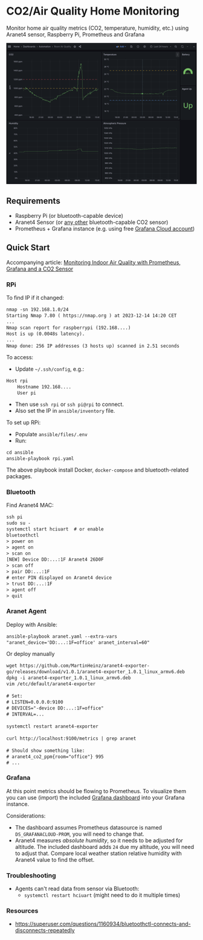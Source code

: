 # CO2/Air Quality Home Monitoring

Monitor home air quality metrics (CO2, temperature, humidity, etc.) using Aranet4 sensor, Raspberry Pi, Prometheus and Grafana

<img src="./assets/dashboard.png">

## Requirements

- Raspberry Pi (or bluetooth-capable device)
- Aranet4 Sensor (or [any other](https://github.com/topics/co2-monitor) bluetooth-capable CO2 sensor)
- Prometheus + Grafana instance (e.g. using free [Grafana Cloud account](https://grafana.com/products/cloud/))

## Quick Start

Accompanying article: [Monitoring Indoor Air Quality with Prometheus, Grafana and a CO2 Sensor](https://martinheinz.dev/blog/107)

### RPi

To find IP if it changed:

```shell
nmap -sn 192.168.1.0/24
Starting Nmap 7.80 ( https://nmap.org ) at 2023-12-14 14:20 CET
...
Nmap scan report for raspberrypi (192.168....)
Host is up (0.0048s latency).
...
Nmap done: 256 IP addresses (3 hosts up) scanned in 2.51 seconds
```

To access:

- Update `~/.ssh/config`, e.g.:

```shell
Host rpi
	Hostname 192.168....
	User pi
```

- Then use `ssh rpi` or `ssh pi@rpi` to connect.
- Also set the IP in `ansible/inventory` file.

To set up RPi:

- Populate `ansible/files/.env`
- Run:

```shell
cd ansible
ansible-playbook rpi.yaml
```

The above playbook install Docker, `docker-compose` and bluetooth-related packages.

### Bluetooth

Find Aranet4 MAC:

```shell
ssh pi
sudo su -
systemctl start hciuart  # or enable
bluetoothctl
> power on
> agent on
> scan on
[NEW] Device DD:...:1F Aranet4 26D0F
> scan off
> pair DD:...:1F
# enter PIN displayed on Aranet4 device
> trust DD:...:1F
> agent off
> quit
```

### Aranet Agent

Deploy with Ansible:

```shell
ansible-playbook aranet.yaml --extra-vars "aranet_device='DD:...:1F=office' aranet_interval=60"
```

Or deploy manually

```shell
wget https://github.com/MartinHeinz/aranet4-exporter-go/releases/download/v1.0.1/aranet4-exporter_1.0.1_linux_armv6.deb
dpkg -i aranet4-exporter_1.0.1_linux_armv6.deb
vim /etc/default/aranet4-exporter

# Set:
# LISTEN=0.0.0.0:9100
# DEVICES="-device DD:...:1F=office"
# INTERVAL=...

systemctl restart aranet4-exporter

curl http://localhost:9100/metrics | grep aranet

# Should show something like:
# aranet4_co2_ppm{room="office"} 995
# ...
```

### Grafana

At this point metrics should be flowing to Prometheus. To visualize them you can use (import) the included [Grafana dashboard](grafana/aranet-grafana-dashboard.json) into your Grafana instance.

Considerations:
- The dashboard assumes Prometheus datasource is named `DS_GRAFANACLOUD-PROM`, you will need to change that.
- Aranet4 measures _absolute humidity_, so it needs to be adjusted for altitude. The included dashboard adds `24` due my altitude, you will need to adjust that. Compare local weather station relative humidity with Aranet4 value to find the offset.

### Troubleshooting

- Agents can't read data from sensor via Bluetooth:
  - `systemctl restart hciuart` (might need to do it multiple times)

### Resources

- <https://superuser.com/questions/1160934/bluetoothctl-connects-and-disconnects-repeatedly>
